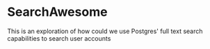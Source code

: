 # SearchAwesome

This is an exploration of how could we use Postgres' full text search capabilities to
search user accounts